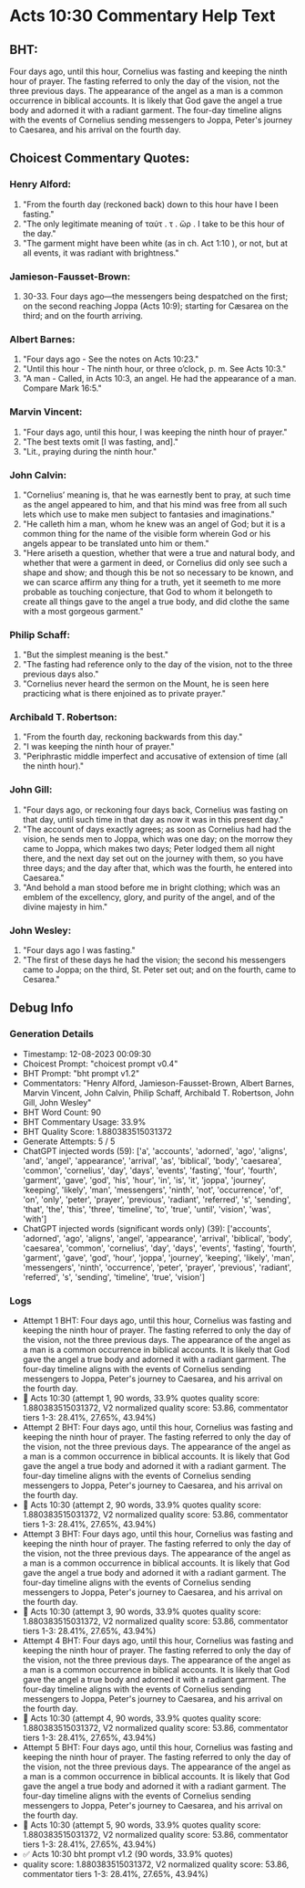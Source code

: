 # Acts 10:30 Commentary Help Text

## BHT:
Four days ago, until this hour, Cornelius was fasting and keeping the ninth hour of prayer. The fasting referred to only the day of the vision, not the three previous days. The appearance of the angel as a man is a common occurrence in biblical accounts. It is likely that God gave the angel a true body and adorned it with a radiant garment. The four-day timeline aligns with the events of Cornelius sending messengers to Joppa, Peter's journey to Caesarea, and his arrival on the fourth day.

## Choicest Commentary Quotes:
### Henry Alford:
1. "From the fourth day (reckoned back) down to this hour have I been fasting." 
2. "The only legitimate meaning of ταύτ . τ . ὥρ . I take to be this hour of the day."
3. "The garment might have been white (as in ch. Act 1:10 ), or not, but at all events, it was radiant with brightness."

### Jamieson-Fausset-Brown:
1. 30-33. Four days ago—the
	messengers being despatched on the first; on the second reaching
	Joppa (Acts 10:9); starting for
	Cæsarea on the third; and on the fourth arriving.


### Albert Barnes:
1. "Four days ago - See the notes on Acts 10:23."
2. "Until this hour - The ninth hour, or three o’clock, p. m. See Acts 10:3."
3. "A man - Called, in Acts 10:3, an angel. He had the appearance of a man. Compare Mark 16:5."

### Marvin Vincent:
1. "Four days ago, until this hour, I was keeping the ninth hour of prayer."
2. "The best texts omit [I was fasting, and]."
3. "Lit., praying during the ninth hour."

### John Calvin:
1. "Cornelius’ meaning is, that he was earnestly bent to pray, at such time as the angel appeared to him, and that his mind was free from all such lets which use to make men subject to fantasies and imaginations."
2. "He calleth him a man, whom he knew was an angel of God; but it is a common thing for the name of the visible form wherein God or his angels appear to be translated unto him or them."
3. "Here ariseth a question, whether that were a true and natural body, and whether that were a garment in deed, or Cornelius did only see such a shape and show; and though this be not so necessary to be known, and we can scarce affirm any thing for a truth, yet it seemeth to me more probable as touching conjecture, that God to whom it belongeth to create all things gave to the angel a true body, and did clothe the same with a most gorgeous garment."

### Philip Schaff:
1. "But the simplest meaning is the best."
2. "The fasting had reference only to the day of the vision, not to the three previous days also."
3. "Cornelius never heard the sermon on the Mount, he is seen here practicing what is there enjoined as to private prayer."

### Archibald T. Robertson:
1. "From the fourth day, reckoning backwards from this day."
2. "I was keeping the ninth hour of prayer."
3. "Periphrastic middle imperfect and accusative of extension of time (all the ninth hour)."

### John Gill:
1. "Four days ago, or reckoning four days back, Cornelius was fasting on that day, until such time in that day as now it was in this present day." 
2. "The account of days exactly agrees; as soon as Cornelius had had the vision, he sends men to Joppa, which was one day; on the morrow they came to Joppa, which makes two days; Peter lodged them all night there, and the next day set out on the journey with them, so you have three days; and the day after that, which was the fourth, he entered into Caesarea."
3. "And behold a man stood before me in bright clothing; which was an emblem of the excellency, glory, and purity of the angel, and of the divine majesty in him."

### John Wesley:
1. "Four days ago I was fasting."
2. "The first of these days he had the vision; the second his messengers came to Joppa; on the third, St. Peter set out; and on the fourth, came to Cesarea."


## Debug Info
### Generation Details
- Timestamp: 12-08-2023 00:09:30
- Choicest Prompt: "choicest prompt v0.4"
- BHT Prompt: "bht prompt v1.2"
- Commentators: "Henry Alford, Jamieson-Fausset-Brown, Albert Barnes, Marvin Vincent, John Calvin, Philip Schaff, Archibald T. Robertson, John Gill, John Wesley"
- BHT Word Count: 90
- BHT Commentary Usage: 33.9%
- BHT Quality Score: 1.880383515031372
- Generate Attempts: 5 / 5
- ChatGPT injected words (59):
	['a', 'accounts', 'adorned', 'ago', 'aligns', 'and', 'angel', 'appearance', 'arrival', 'as', 'biblical', 'body', 'caesarea', 'common', 'cornelius', 'day', 'days', 'events', 'fasting', 'four', 'fourth', 'garment', 'gave', 'god', 'his', 'hour', 'in', 'is', 'it', 'joppa', 'journey', 'keeping', 'likely', 'man', 'messengers', 'ninth', 'not', 'occurrence', 'of', 'on', 'only', 'peter', 'prayer', 'previous', 'radiant', 'referred', 's', 'sending', 'that', 'the', 'this', 'three', 'timeline', 'to', 'true', 'until', 'vision', 'was', 'with']
- ChatGPT injected words (significant words only) (39):
	['accounts', 'adorned', 'ago', 'aligns', 'angel', 'appearance', 'arrival', 'biblical', 'body', 'caesarea', 'common', 'cornelius', 'day', 'days', 'events', 'fasting', 'fourth', 'garment', 'gave', 'god', 'hour', 'joppa', 'journey', 'keeping', 'likely', 'man', 'messengers', 'ninth', 'occurrence', 'peter', 'prayer', 'previous', 'radiant', 'referred', 's', 'sending', 'timeline', 'true', 'vision']

### Logs
- Attempt 1 BHT: Four days ago, until this hour, Cornelius was fasting and keeping the ninth hour of prayer. The fasting referred to only the day of the vision, not the three previous days. The appearance of the angel as a man is a common occurrence in biblical accounts. It is likely that God gave the angel a true body and adorned it with a radiant garment. The four-day timeline aligns with the events of Cornelius sending messengers to Joppa, Peter's journey to Caesarea, and his arrival on the fourth day.
- 🔄 Acts 10:30 (attempt 1, 90 words, 33.9% quotes quality score: 1.880383515031372, V2 normalized quality score: 53.86, commentator tiers 1-3: 28.41%, 27.65%, 43.94%)
- Attempt 2 BHT: Four days ago, until this hour, Cornelius was fasting and keeping the ninth hour of prayer. The fasting referred to only the day of the vision, not the three previous days. The appearance of the angel as a man is a common occurrence in biblical accounts. It is likely that God gave the angel a true body and adorned it with a radiant garment. The four-day timeline aligns with the events of Cornelius sending messengers to Joppa, Peter's journey to Caesarea, and his arrival on the fourth day.
- 🔄 Acts 10:30 (attempt 2, 90 words, 33.9% quotes quality score: 1.880383515031372, V2 normalized quality score: 53.86, commentator tiers 1-3: 28.41%, 27.65%, 43.94%)
- Attempt 3 BHT: Four days ago, until this hour, Cornelius was fasting and keeping the ninth hour of prayer. The fasting referred to only the day of the vision, not the three previous days. The appearance of the angel as a man is a common occurrence in biblical accounts. It is likely that God gave the angel a true body and adorned it with a radiant garment. The four-day timeline aligns with the events of Cornelius sending messengers to Joppa, Peter's journey to Caesarea, and his arrival on the fourth day.
- 🔄 Acts 10:30 (attempt 3, 90 words, 33.9% quotes quality score: 1.880383515031372, V2 normalized quality score: 53.86, commentator tiers 1-3: 28.41%, 27.65%, 43.94%)
- Attempt 4 BHT: Four days ago, until this hour, Cornelius was fasting and keeping the ninth hour of prayer. The fasting referred to only the day of the vision, not the three previous days. The appearance of the angel as a man is a common occurrence in biblical accounts. It is likely that God gave the angel a true body and adorned it with a radiant garment. The four-day timeline aligns with the events of Cornelius sending messengers to Joppa, Peter's journey to Caesarea, and his arrival on the fourth day.
- 🔄 Acts 10:30 (attempt 4, 90 words, 33.9% quotes quality score: 1.880383515031372, V2 normalized quality score: 53.86, commentator tiers 1-3: 28.41%, 27.65%, 43.94%)
- Attempt 5 BHT: Four days ago, until this hour, Cornelius was fasting and keeping the ninth hour of prayer. The fasting referred to only the day of the vision, not the three previous days. The appearance of the angel as a man is a common occurrence in biblical accounts. It is likely that God gave the angel a true body and adorned it with a radiant garment. The four-day timeline aligns with the events of Cornelius sending messengers to Joppa, Peter's journey to Caesarea, and his arrival on the fourth day.
- 🔄 Acts 10:30 (attempt 5, 90 words, 33.9% quotes quality score: 1.880383515031372, V2 normalized quality score: 53.86, commentator tiers 1-3: 28.41%, 27.65%, 43.94%)
- ✅ Acts 10:30 bht prompt v1.2 (90 words, 33.9% quotes)
- quality score: 1.880383515031372, V2 normalized quality score: 53.86, commentator tiers 1-3: 28.41%, 27.65%, 43.94%)
